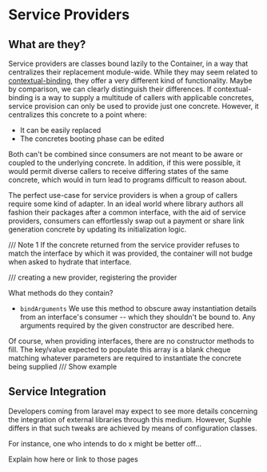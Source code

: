 # Service Providers

## What are they?
Service providers are classes bound lazily to the Container, in a way that centralizes their replacement module-wide. While they may seem related to [contextual-binding](/docs/v1/container/#contextual-binding), they offer a very different kind of functionality. Maybe by comparison, we can clearly distinguish their differences. If contextual-binding is a way to supply a multitude of callers with applicable concretes, service provision can only be used to provide just one concrete. However, it centralizes this concrete to a point where:
- It can be easily replaced
- The concretes booting phase can be edited

Both can't be combined since consumers are not meant to be aware or coupled to the underlying concrete. In addition, if this were possible, it would permit diverse callers to receive differing states of the same concrete, which would in turn lead to programs difficult to reason about.

The perfect use-case for service providers is when a group of callers require some kind of adapter. In an ideal world where library authors all fashion their packages after a common interface, with the aid of service providers, consumers can effortlessly swap out a payment or share link generation concrete by updating its initialization logic.

/// Note 1
If the concrete returned from the service provider refuses to match the interface by which it was provided, the container will not budge when asked to hydrate that interface.

/// creating a new provider, registering the provider

What methods do they contain?

- `bindArguments`
We use this method to obscure away instantiation details from an interface's consumer -- which they shouldn't be bound to. Any arguments required by the given constructor are described here.

Of course, when providing interfaces, there are no constructor methods to fill. The key/value expected to populate this array is a blank cheque matching whatever parameters are required to instantiate the concrete being supplied
///
Show example

## Service Integration
Developers coming from laravel may expect to see more details concerning the integration of external libraries through this medium. However, Suphle differs in that such tweaks are achieved by means of configuration classes.

For instance, one who intends to do x might be better off...

Explain how here or link to those pages